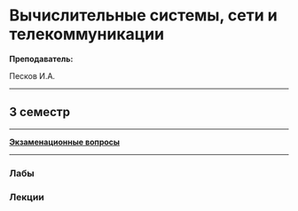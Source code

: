 # Вычислительные системы, сети и телекоммуникации

**Преподаватель:**

Песков И.А.
____________
## 3 семестр
___________

[**Экзаменационные вопросы**]()
___________
### Лабы

### Лекции
